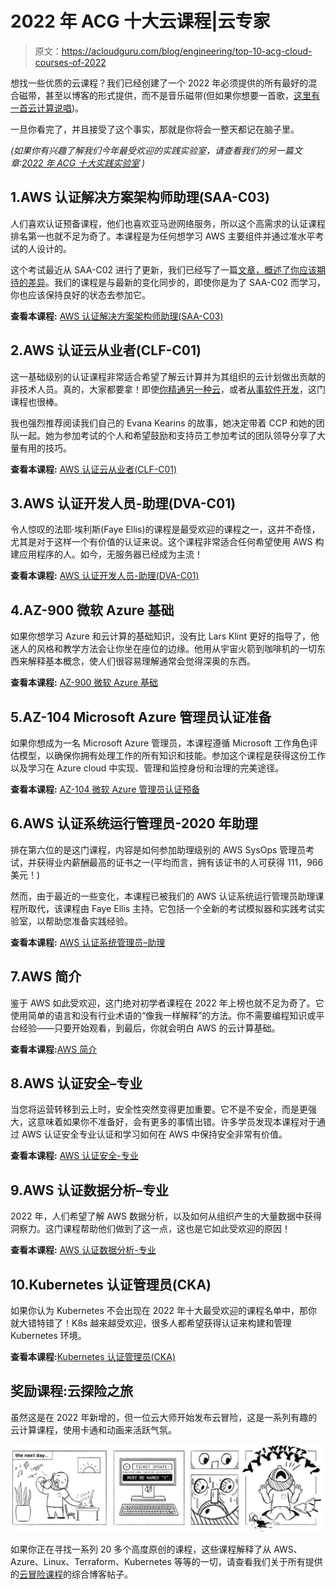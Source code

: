 # 2022 年 ACG 十大云课程|云专家

> 原文：<https://acloudguru.com/blog/engineering/top-10-acg-cloud-courses-of-2022>

想找一些优质的云课程？我们已经创建了一个 2022 年必须提供的所有最好的混合磁带，甚至以博客的形式提供，而不是音乐磁带(但如果你想要一首歌，[这里有一首云计算说唱](https://youtu.be/i_TaJLSkJbk))。

一旦你看完了，并且接受了这个事实，那就是你将会一整天都记在脑子里。

*(如果你有兴趣了解我们今年最受欢迎的实践实验室，请查看我们的另一篇文章:*[*2022 年 ACG 十大实践实验室*](https://acloudguru.com/blog/engineering/top-10-acg-hands-on-labs-of-2022) *)*

## 1.AWS 认证解决方案架构师助理(SAA-C03)

人们喜欢认证预备课程，他们也喜欢亚马逊网络服务，所以这个高需求的认证课程排名第一也就不足为奇了。本课程是为任何想学习 AWS 主要组件并通过准水平考试的人设计的。

这个考试最近从 SAA-C02 进行了更新，我们已经写了一篇[文章，概述了你应该期待的差异](https://acloudguru.com/blog/engineering/new-aws-saa-c03-exam)。我们的课程是与最新的变化同步的，即使你是为了 SAA-C02 而学习，你也应该保持良好的状态去参加它。

**查看本课程:** [AWS 认证解决方案架构师助理(SAA-C03)](https://learn.acloud.guru/course/certified-solutions-architect-associate/overview)

## 2.AWS 认证云从业者(CLF-C01)

这一基础级别的认证课程非常适合希望了解云计算并为其组织的云计划做出贡献的非技术人员。真的，大家都要拿！即使[你精通另一种云](https://acloudguru.com/blog/engineering/why-learn-multiple-cloud-platforms)，或者[从事软件开发](https://www.pluralsight.com/blog/software-development/software-developer-learn-cloud-computing)，这门课程也很棒。

我也强烈推荐阅读我们自己的 Evana Kearins 的故事，她决定带着 CCP 和她的团队一起。她为参加考试的个人和希望鼓励和支持员工参加考试的团队领导分享了大量有用的技巧。

**查看本课程:** [AWS 认证云从业者(CLF-C01)](https://learn.acloud.guru/course/aws--certified-cloud-practitioner/overview)

## 3.AWS 认证开发人员-助理(DVA-C01)

令人惊叹的法耶·埃利斯(Faye Ellis)的课程是最受欢迎的课程之一，这并不奇怪，尤其是对于这样一个有价值的认证来说。这个课程非常适合任何希望使用 AWS 构建应用程序的人。如今，无服务器已经成为主流！

**查看本课程:** [AWS 认证开发人员-助理(DVA-C01)](https://learn.acloud.guru/course/aws-certified-developer-associate/overview)

## 4.AZ-900 微软 Azure 基础

如果你想学习 Azure 和云计算的基础知识，没有比 Lars Klint 更好的指导了，他迷人的风格和教学方法会让你坐在座位的边缘。他用从宇宙火箭到咖啡机的一切东西来解释基本概念，使人们很容易理解通常会觉得深奥的东西。

**查看本课程:** [AZ-900 微软 Azure 基础](https://learn.acloud.guru/course/az-900-microsoft-azure-fundamentals/overview)

## 5.AZ-104 Microsoft Azure 管理员认证准备

如果你想成为一名 Microsoft Azure 管理员，本课程遵循 Microsoft 工作角色评估模型，以确保你拥有处理工作的所有知识和技能。参加这个课程是获得这份工作以及学习在 Azure cloud 中实现、管理和监控身份和治理的完美途径。

**查看本课程:** [AZ-104 微软 Azure 管理员认证预备](https://learn.acloud.guru/course/160303d7-6947-4fbc-9d19-fa304849f92e/overview)

## 6.AWS 认证系统运行管理员-2020 年助理

排在第六位的是这门课程，内容是如何参加助理级别的 AWS SysOps 管理员考试，并获得业内薪酬最高的证书之一(平均而言，拥有该证书的人可获得 111，966 美元！)

然而，由于最近的一些变化，本课程已被我们的 AWS 认证系统运行管理员助理课程所取代，该课程由 Faye Ellis 主持。它包括一个全新的考试模拟器和实践考试实验室，以帮助您准备实践经验。

**查看本课程:** [AWS 认证系统管理员–助理](https://learn.acloud.guru/course/aws-certified-sysops-admin-associate/overview)

## 7.AWS 简介

鉴于 AWS 如此受欢迎，这门绝对初学者课程在 2022 年上榜也就不足为奇了。它使用简单的语言和没有行业术语的“像我一样解释”的方法。你不需要编程知识或平台经验——只要开始观看，到最后，你就会明白 AWS 的云计算基础。

**查看本课程:**[AWS 简介](https://learn.acloud.guru/course/intro-to-aws/overview)

## 8.AWS 认证安全–专业

当您将运营转移到云上时，安全性突然变得更加重要。它不是不安全，而是更强大，这意味着如果你不准备好，会有更多的事情出错。许多学员发现本课程对于通过 AWS 认证安全专业认证和学习如何在 AWS 中保持安全非常有价值。

**查看本课程:** [AWS 认证安全-专业](https://learn.acloud.guru/course/aws-certified-security-specialty/overview)

## 9.AWS 认证数据分析–专业

2022 年，人们希望了解 AWS 数据分析，以及如何从组织产生的大量数据中获得洞察力。这门课程帮助他们做到了这一点，这也是它如此受欢迎的原因！

**查看本课程:** [AWS 认证数据分析-专业](https://learn.acloud.guru/course/312375cd-c136-4f1c-81dc-dbdcfff2d06b/overview)

## 10.Kubernetes 认证管理员(CKA)

如果你认为 Kubernetes 不会出现在 2022 年十大最受欢迎的课程名单中，那你就大错特错了！K8s 越来越受欢迎，很多人都希望获得认证来构建和管理 Kubernetes 环境。

**查看本课程:**[Kubernetes 认证管理员(CKA)](https://learn.acloud.guru/course/certified-kubernetes-administrator/overview)

## 奖励课程:云探险之旅

虽然这是在 2022 年新增的，但一位云大师开始发布云冒险，这是一系列有趣的云计算课程，使用卡通和动画来活跃气氛。

![](img/a863da3e3cb61339721e189a1a192bc2.png)

如果你正在寻找一系列 20 多个高度原创的课程，这些课程解释了从 AWS、Azure、Linux、Terraform、Kubernetes 等等的一切，请查看我们关于所有提供的[云冒险课程](https://acloudguru.com/blog/engineering/fun-free-cloud-adventures-courses)的综合博客帖子。